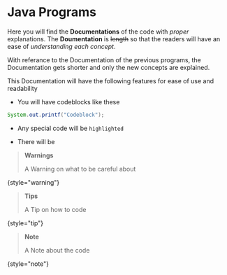 # Java Programs

Here you will find the **Documentations** of the code with _proper_ explanations. The **Doumentation** is ~~length~~ so that the readers will have an ease of _understanding each concept_.

With referance to the Documentation of the previous programs, the Documentation gets shorter and only the new concepts are explained.

This Documentation will have the following features for ease of use and readability

- You will have codeblocks like these
```Java
System.out.printf("Codeblock");
```

- Any special code will be `highlighted`

- There will be
> **Warnings**
> 
> A Warning on what to be careful about
> 

{style="warning"}

> **Tips**
> 
> A Tip on how to code
> 

{style="tip"}

> **Note**
> 
> A Note about the code
> 

{style="note"}